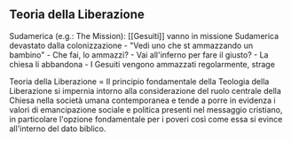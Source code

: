 ## Teoria della Liberazione
Sudamerica (e.g.: The Mission):
 [[Gesuiti]] vanno in missione
 Sudamerica devastato dalla colonizzazione
	- "Vedi uno che st ammazzando un bambino"
	- Che fai, lo ammazzi?
	- Vai all'inferno per fare il giusto?
		- La chiesa li abbandona
			- I Gesuiti vengono ammazzati regolarmente, strage

Teoria della Liberazione = Il principio fondamentale della Teologia della Liberazione
	si impernia intorno alla considerazione del ruolo centrale della Chiesa nella società
	umana contemporanea e tende a porre in evidenza i valori di emancipazione sociale e
	politica presenti nel messaggio cristiano, in particolare l'opzione fondamentale per
	i poveri così come essa si evince all'interno del dato biblico.
